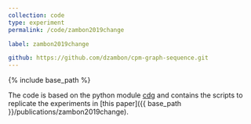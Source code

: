 ```yaml
---
collection: code
type: experiment
permalink: /code/zambon2019change

label: zambon2019change

github: https://github.com/dzambon/cpm-graph-sequence.git
---
```


{% include base_path %}

The code is based on the python module [cdg](https://github.com/dzambon/cdg.git) and contains the scripts to replicate the experiments in [this paper]({{ base_path }}/publications/zambon2019change).
